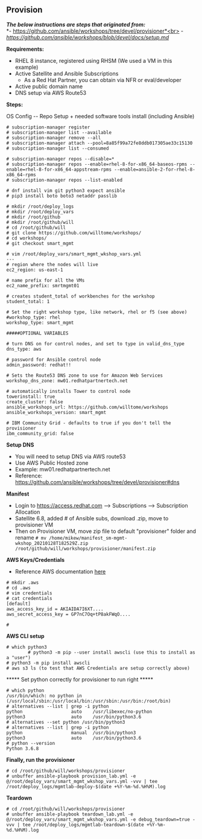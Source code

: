 ## Provision

***The below instructions are steps that originated from:***<br>
*- https://github.com/ansible/workshops/tree/devel/provisioner*<br>
*- https://github.com/ansible/workshops/blob/devel/docs/setup.md*


**Requirements:**
- RHEL 8 instance, registered using RHSM (We used a VM in this example)
- Active Satellite and Ansible Subscriptions
    - As a Red Hat Partner, you can obtain via NFR or eval/developer
- Active public domain name
- DNS setup via AWS Route53 

**Steps:**
 
OS Config -- Repo Setup + needed software tools install (including Ansible)
```
# subscription-manager register
# subscription-manager list --available
# subscription-manager remove --all
# subscription-manager attach --pool=8a85f99a72fe8ddb017305ae33c15130
# subscription-manager list --consumed

# subscription-manager repos --disable=*
# subscription-manager repos --enable=rhel-8-for-x86_64-baseos-rpms --enable=rhel-8-for-x86_64-appstream-rpms --enable=ansible-2-for-rhel-8-x86_64-rpms
# subscription-manager repos --list-enabled

# dnf install vim git python3 expect ansible
# pip3 install boto boto3 netaddr passlib 

# mkdir /root/deploy_logs
# mkdir /root/deploy_vars
# mkdir /root/github
# mkdir /root/github/will
# cd /root/github/will
# git clone https://github.com/willtome/workshops/
# cd workshops/
# git checkout smart_mgmt
 
# vim /root/deploy_vars/smart_mgmt_wkshop_vars.yml
---
# region where the nodes will live
ec2_region: us-east-1

# name prefix for all the VMs
ec2_name_prefix: smrtmgmt01

# creates student_total of workbenches for the workshop
student_total: 1

# Set the right workshop type, like network, rhel or f5 (see above)
#workshop_type: rhel
workshop_type: smart_mgmt

#####OPTIONAL VARIABLES

# turn DNS on for control nodes, and set to type in valid_dns_type
dns_type: aws

# password for Ansible control node
admin_password: redhat!!

# Sets the Route53 DNS zone to use for Amazon Web Services
workshop_dns_zone: mw01.redhatpartnertech.net

# automatically installs Tower to control node
towerinstall: true
create_cluster: false
ansible_workshops_url: https://github.com/willtome/workshops
ansible_workshops_version: smart_mgmt

# IBM Community Grid - defaults to true if you don't tell the provisioner
ibm_community_grid: false
```

**Setup DNS** 
- You will need to setup DNS via AWS route53
- Use AWS Public Hosted zone
- Example: mw01.redhatpartnertech.net
- Reference: https://github.com/ansible/workshops/tree/devel/provisioner#dns


**Manifest**
- Login to https://access.redhat.com --> Subscriptions --> Subscription Allocation
- Satellite 6.8, added # of Ansible subs, download .zip, move to provisioner VM
- Then on Provisioner VM, move zip file to default "provisioner" folder and rename
```# mv /home/mikew/manifest_sm-mgmt-wkshop_20210128T182529Z.zip /root/github/will/workshops/provisioner/manifest.zip```

**AWS Keys/Credentials**
- Reference AWS documentation [here](https://docs.aws.amazon.com/general/latest/gr/aws-access-keys-best-practices.html)
```# cd ~/
# mkdir .aws
# cd .aws
# vim credentials 
# cat credentials
[default]
aws_access_key_id = AKIAIDA7I6XT....
aws_secret_access_key = GP7nC7Oq+tP8akFWqO....

#
```

**AWS CLI setup**
```
# which python3
        # python3 -m pip --user install awscli (use this to install as a "user")
# python3 -m pip install awscli
# aws s3 ls (to test that AWS Credentials are setup correctly above)
```
***** Set python correctly for provisioner to run right *****
```
# which python
/usr/bin/which: no python in (/usr/local/sbin:/usr/local/bin:/usr/sbin:/usr/bin:/root/bin)
# alternatives --list | grep -i python
python              	auto  	/usr/libexec/no-python
python3             	auto  	/usr/bin/python3.6
# alternatives --set python /usr/bin/python3
# alternatives --list | grep -i python
python              	manual	/usr/bin/python3
python3             	auto  	/usr/bin/python3.6
# python --version
Python 3.6.8
```

**Finally, run the provisioner**
```
# cd /root/github/will/workshops/provisioner
# unbuffer ansible-playbook provision_lab.yml -e @/root/deploy_vars/smart_mgmt_wkshop_vars.yml -vvv | tee /root/deploy_logs/mgmtlab-deploy-$(date +%Y-%m-%d.%H%M).log
```

**Teardown**
```
# cd /root/github/will/workshops/provisioner
# unbuffer ansible-playbook teardown_lab.yml -e @/root/deploy_vars/smart_mgmt_wkshop_vars.yml -e debug_teardown=true -vvv | tee /root/deploy_logs/mgmtlab-teardown-$(date +%Y-%m-%d.%H%M).log
```


